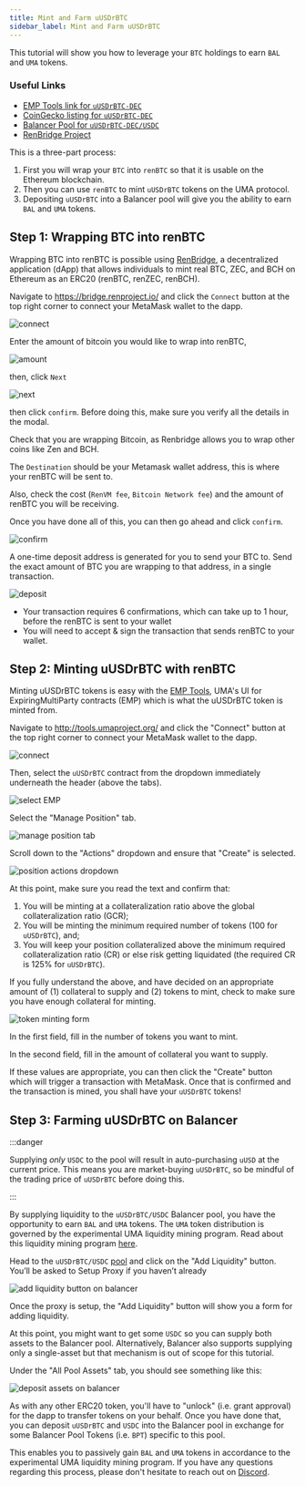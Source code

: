 ```yaml
---
title: Mint and Farm uUSDrBTC
sidebar_label: Mint and Farm uUSDrBTC
---
```


This tutorial will show you how to leverage your `BTC` holdings to earn `BAL` and 
`UMA` tokens.

### Useful Links

- [EMP Tools link for `uUSDrBTC-DEC`](https://tools.umaproject.org/?address=0xaBBee9fC7a882499162323EEB7BF6614193312e3)
- [CoinGecko listing for `uUSDrBTC-DEC`](https://www.coingecko.com/en/coins/uusdrbtc-synthetic-token-expiring-31-december-2020)
- [Balancer Pool for `uUSDrBTC-DEC/USDC`](https://pools.balancer.exchange/#/pool/0x2dd7255b487a62d738110bd10f8bc4b4ea989778/)
- [RenBridge Project](https://bridge.renproject.io/)

This is a three-part process:

1. First you will wrap your `BTC` into `renBTC` so that it is usable on the
   Ethereum blockchain.
2. Then you can use `renBTC` to mint `uUSDrBTC` tokens on the UMA protocol.
3. Depositing `uUSDrBTC` into a Balancer pool will give you the ability to earn
   `BAL` and `UMA` tokens.

## Step 1: Wrapping BTC into renBTC

Wrapping BTC into renBTC is possible using [RenBridge](https://bridge.renproject.io/), a decentralized application (dApp) that allows individuals to mint real BTC, ZEC, and BCH on Ethereum as an ERC20 (renBTC, renZEC, renBCH).

Navigate to https://bridge.renproject.io/ and click the `Connect` button at the top right corner to connect your MetaMask wallet to the dapp.

![connect](/docs/users/renBTC_connect.png)

Enter the amount of bitcoin you would like to wrap into renBTC,

![amount](/docs/users/renBTC_enteramount.png)

then, click `Next` 

![next](/docs/users/renBTC_next.png)

then click `confirm`. Before doing this, make sure you verify all the details in the modal.

Check that you are wrapping Bitcoin, as Renbridge allows you to wrap other coins like Zen and BCH.

The `Destination` should be your Metamask wallet address, this is where your renBTC will be sent to.

Also, check the cost (`RenVM fee`, `Bitcoin Network fee`) and the amount of renBTC you will be receiving.

Once you have done all of this, you can then go ahead and click `confirm`.

![confirm](/docs/users/renBTC_confirm.png)

A one-time deposit address is generated for you to send your BTC to. Send the exact amount of BTC you are wrapping to that address, in a single transaction.

![deposit](/docs/users/renBTC_deposit.png)

* Your transaction requires 6 confirmations, which can take up to 1 hour, before the renBTC is sent to your wallet 
* You will need to accept & sign the transaction that sends renBTC to your wallet.



## Step 2: Minting uUSDrBTC with renBTC

Minting uUSDrBTC tokens is easy with the [EMP Tools](http://tools.umaproject.org/),
UMA's UI for ExpiringMultiParty contracts (EMP) which is what the uUSDrBTC token is
minted from.

Navigate to http://tools.umaproject.org/ and click the "Connect" button at the
top right corner to connect your MetaMask wallet to the dapp.

![connect](/docs/users/emp_connect.png)

Then, select the `uUSDrBTC` contract from the dropdown immediately underneath the
header (above the tabs).

![select EMP](/docs/users/uUSD_selectemp.png)

Select the "Manage Position" tab.

![manage position tab](/docs/users/uUSD_manage-positionemp.png)

Scroll down to the "Actions" dropdown and ensure that "Create" is selected.

![position actions dropdown](/docs/users/emp_actions.png)

At this point, make sure you read the text and confirm that:

1. You will be minting at a collateralization ratio above the global
   collateralization ratio (GCR);
2. You will be minting the minimum required number of tokens (100 for `uUSDrBTC`),
   and;
3. You will keep your position collateralized above the minimum required
   collateralization ratio (CR) or else risk getting liquidated (the required CR
   is 125% for `uUSDrBTC`).

If you fully understand the above, and have decided on an appropriate amount of
(1) collateral to supply and (2) tokens to mint, check to make sure you have
enough collateral for minting.

![token minting form](/docs/users/uUSD_mintingform.png)

In the first field, fill in the number of tokens you want to mint.

In the second field, fill in the amount of collateral you want to supply.

If these values are appropriate, you can then click the "Create" button which
will trigger a transaction with MetaMask. Once that is confirmed and the
transaction is mined, you shall have your `uUSDrBTC` tokens!

## Step 3: Farming uUSDrBTC on Balancer

:::danger

Supplying _only_ `USDC` to the pool will result in auto-purchasing `uUSD` at the current price. This means you are market-buying `uUSDrBTC`, so be mindful of the trading price of `uUSDrBTC` before doing this.

:::

By supplying liquidity to the `uUSDrBTC/USDC` Balancer pool, you have the
opportunity to earn `BAL` and `UMA` tokens. The `UMA` token distribution
is governed by the experimental UMA liquidity mining program.
Read about this liquidity mining program [here](https://medium.com/uma-project/uma-announcing-the-yield-dollar-on-renbtc-440a1ed0c5d5).


Head to the `uUSDrBTC/USDC` [pool](https://pools.balancer.exchange/#/pool/0x2dd7255b487a62d738110bd10f8bc4b4ea989778/) and click on the "Add Liquidity" button. You’ll
be asked to Setup Proxy if you haven’t already

![add liquidity button on balancer](/docs/users/uUSD_addliquiditybal.png)

Once the proxy is setup, the "Add Liquidity" button will show you a form for
adding liquidity.

At this point, you might want to get some `USDC` so you can supply both assets
to the Balancer pool. Alternatively, Balancer also supports supplying only a
single-asset but that mechanism is out of scope for this tutorial.

Under the "All Pool Assets" tab, you should see something like this:

![deposit assets on balancer](/docs/users/bal_deposit.png)

As with any other ERC20 token, you'll have to "unlock" (i.e. grant approval) for
the dapp to transfer tokens on your behalf. Once you have done that, you can
deposit `uUSDrBTC` and `USDC` into the Balancer pool in exchange for some Balancer
Pool Tokens (i.e. `BPT`) specific to this pool.

This enables you to passively gain `BAL` and `UMA` tokens in accordance
to the experimental UMA liquidity mining program. If you have any questions
regarding this process, please don't hesitate to reach out on
[Discord](https://discord.umaproject.org/).
